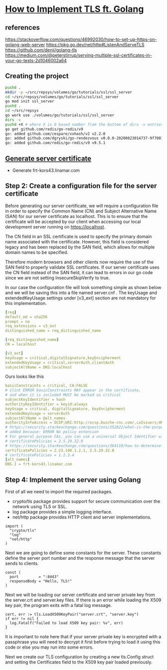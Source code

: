 # **[How to Implement TLS ft. Golang](https://medium.com/@harsha.senarath/how-to-implement-tls-ft-golang-40b380aae288)**

## references

<https://stackoverflow.com/questions/46992030/how-to-set-up-https-on-golang-web-server>
<https://pkg.go.dev/net/http#ListenAndServeTLS>
<https://github.com/denji/golang-tls>
<https://medium.com/@peterstirrup/serving-multiple-ssl-certificates-in-your-go-tests-2d1046002a64>

## Creating the project

```bash
pushd .
mkdir -p ~/src/repsys/volumes/go/tutorials/ssl/ssl_server
cd ~/src/repsys/volumes/go/tutorials/ssl/ssl_server
go mod init ssl_server
pushd .
cd ~/src/repsys
go work use ./volumes/go/tutorials/ssl/ssl_server
dirs -v
pushd +X # where X is 0 based number from the bottom of dirs -v entries
go get github.com/redis/go-redis/v9
go: added github.com/cespare/xxhash/v2 v2.2.0
go: added github.com/dgryski/go-rendezvous v0.0.0-20200823014737-9f7001d12a5f
go: added github.com/redis/go-redis/v9 v9.5.1

```

## **[Generate server certificate](../../../../../pki/gen-and-install-certs.md)**

- Generate frt-kors43.linamar.com

## Step 2: Create a configuration file for the server certificate

Before generating our server certificate, we will require a configuration file in order to specify the Common Name (CN) and Subject Alternative Name (SAN) for our server certificate as localhost. This is to ensure that the certificate will be accepted by our client when accessing our local development server running on <https://localhost>.

The CN field in an SSL certificate is used to specify the primary domain name associated with the certificate. However, this field is considered legacy and has been replaced by the SAN field, which allows for multiple domain names to be specified.

Therefore modern browsers and other clients now require the use of the SAN field to properly validate SSL certificates. If our server certificate uses the CN field instead of the SAN field, it can lead to errors in our go code since we are not setting InsecureSkipVerify to true.

In our case the configuration file will look something simple as shown below and we will be saving this into a file named server.cnf . The keyUsage and extendedKeyUsage settings under [v3_ext] section are not mandatory for this implementation.

```yaml
[req]
default_md = sha256
prompt = no
req_extensions = v3_ext
distinguished_name = req_distinguished_name

[req_distinguished_name]
CN = localhost

[v3_ext]
keyUsage = critical,digitalSignature,keyEncipherment
extendedKeyUsage = critical,serverAuth,clientAuth
subjectAltName = DNS:localhost
```

Ours looks like this

```yaml
basicConstraints = critical, CA:FALSE
# zlint ERROR basicConstraints MAY appear in the certificate, 
# and when it is included MUST be marked as critical
subjectKeyIdentifier = hash
authorityKeyIdentifier = keyid:always
keyUsage = critical, digitalSignature, keyEncipherment
extendedKeyUsage = serverAuth
subjectAltName = @alt_names
authorityInfoAccess = OCSP;URI:http://ocsp.busche-cnc.com/,caIssuers;URI:http://busche-cnc.com/ca.html
# https://security.stackexchange.com/questions/252622/what-is-the-purpose-of-certificatepolicies-in-a-csr-how-should-an-oid-be-used
# added because: ERROR No policy extension
# For general purpose CAs, you can use a universal Object Identifier with the value 2.5.29.32.0. This identifier means “All Issuance Policies” and is a sort of wildcard policy. Any policy will match this identifier during certificate chain validation.
# certificatePolicies = 2.5.29.32.0
# https://security.stackexchange.com/questions/264110/how-to-determine-validation-process-of-a-certificate-used-by-a-website-using-htt
certificatePolicies = 2.23.140.1.2.1, 2.5.29.32.0
# certificatePolicies = 1.2.3.4
[alt_names]
DNS.1 = frt-kors43.linamar.com
```

## Step 4: Implement the server using Golang

First of all we need to import the required packages.

- crypto/tls package provides support for secure communication over the network using TLS or SSL.
- log package provides a simple logging interface.
- net/http package provides HTTP client and server implementations.

```golang
import (
  "crypto/tls"
  "log"
  "net/http"
)
```

Next we are going to define some constants for the server. These constants define the server port number and the response message that the server sends to clients.

```golang
const (
  port         = ":8443"
  responseBody = "Hello, TLS!"
)
```

Next we will be loading our server certificate and server private key from the server.crt and server.key files. If there is an error while loading the X509 key pair, the program exits with a fatal log message.

```golang
cert, err := tls.LoadX509KeyPair("server.crt", "server.key")
if err != nil {
  log.Fatalf("Failed to load X509 key pair: %v", err)
}

```

It is important to note here that if your server private key is encrypted with a passphrase you will need to decrypt it first before trying to load it using this code or else you may run into some errors.

Next we create our TLS configuration by creating a new tls.Config struct and setting the Certificates field to the X509 key pair loaded previously.
